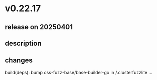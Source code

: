 # v0.22.17

## release on 20250401

## description

## changes

build(deps): bump oss-fuzz-base/base-builder-go in /.clusterfuzzlite …

